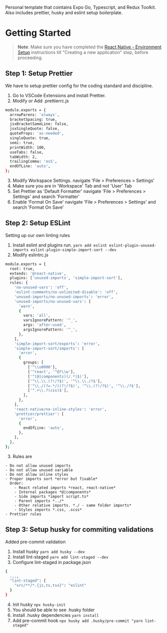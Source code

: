 Personal template that cointains Expo Go, Typescript, and Redux Toolkit. Also includes prettier, husky and eslint setup boilerplate.

# Getting Started

> **Note**: Make sure you have completed the [React Native - Environment Setup](https://reactnative.dev/docs/environment-setup) instructions till "Creating a new application" step, before proceeding.

## Step 1: Setup Prettier

We have to setup prettier config for the coding standard and discipline.

1. Go to VSCode Extensions and install Prettier.
2. Modify or Add .prettierrc.js

```bash
module.exports = {
  arrowParens: 'always',
  bracketSpacing: true,
  jsxBracketSameLine: false,
  jsxSingleQuote: false,
  quoteProps: 'as-needed',
  singleQuote: true,
  semi: true,
  printWidth: 100,
  useTabs: false,
  tabWidth: 2,
  trailingComma: 'es5',
  endOfLine: 'auto',
};
```

3. Modify Workspace Settings. navigate 'File > Preferences > Settings'
4. Make sure you are in 'Workspace' Tab and not 'User' Tab
5. Set Prettier as 'Default Formatter' navigate 'File > Preferences > Settings' and search 'Formatter'
6. Enable 'Format On Save' navigate 'File > Preferences > Settings' and search 'Format On Save'

## Step 2: Setup ESLint

Setting up our own linting rules

1. Install eslint and plugins run. `yarn add eslint eslint-plugin-unused-imports eslint-plugin-simple-import-sort --dev`
2. Modify eslintrc.js

```bash
module.exports = {
  root: true,
  extends: '@react-native',
  plugins: ['unused-imports', 'simple-import-sort'],
  rules: {
    'no-unused-vars': 'off',
    'eslint-comments/no-unlimited-disable': 'off',
    'unused-imports/no-unused-imports': 'error',
    'unused-imports/no-unused-vars': [
      'warn',
      {
        vars: 'all',
        varsIgnorePattern: '^_',
        args: 'after-used',
        argsIgnorePattern: '^_',
      },
    ],
    'simple-import-sort/exports': 'error',
    'simple-import-sort/imports': [
      'error',
      {
        groups: [
          ['^\\u0000'],
          ['^react', '^@?\\w'],
          ['^(@|components)(/.*|$)'],
          ['^\\.\\.(?!/?$)', '^\\.\\./?$'],
          ['^\\./(?=.*/)(?!/?$)', '^\\.(?!/?$)', '^\\./?$'],
          ['^.+\\.?(css)$'],
        ],
      },
    ],
    'react-native/no-inline-styles': 'error',
    'prettier/prettier': [
      'error',
      {
        endOfLine: 'auto',
      },
    ],
  },
};
```

3. Rules are

```
- Do not allow unused imports
- Do not allow unused variable
- Do not allow inline styles
- Proper imports sort *error but fixable*
  Order:
    - React related imports *react, react-native*
    - Internal packages *@|components*
    - Side imports *import script.ts*
    - Parent imports *../*
    - Other relative imports. *./ - same folder imports*
    - Styles imports *.css, .scss*
- Prettier rules
```

## Step 3: Setup husky for commiting validations

Added pre-commit validation

1. Install husky `yarn add husky --dev`
2. Install lint-staged `yarn add lint-staged --dev`
3. Configure lint-staged in package.json

```bash
{
  ...,
  "lint-staged": {
    "src/**/*.{js,ts,tsx}": "eslint"
  }
}
```

4. Init husky `npx husky-init`
5. You should be able to see .husky folder
6. Install .husky dependencies `yarn install`
7. Add pre-commit hook `npx husky add .husky/pre-commit "yarn lint-staged"`
